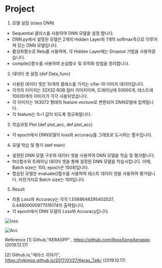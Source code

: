 # Project

1. 모델 설정 (class DNN)
- Sequential 클라스를 사용하여 DNN 모델을 설정 합니다.
- DNN.py에서 설정된 모델은 2개의 Hidden Layer와 1개의 softmax측으로 이루어져 있는 DNN 모델입니다.
- 활성화함수로 Relu를 사용하며, 각 Hidden Layer에는 Dropout 기법을 사용하였습니다.
- compile()함수를 사용하여 손실함수 및 최적화 방법을 정의합니다.



2. 데이터 셋 설정 (def Data_func)
- 사용된 데이터 셋은 10개의 클래스를 가지는 cifar-10 이미지 데이터입니다.
- 각각의 이미지는 32X32 RGB 컬러 이미지이며, 트레이닝에 50000개, 테스트에 10000개의 이미지가 각각 사용되었습니다.
- 각 이미지는 1X3072 형태의 feature vecture로 변환되어 DNN모델에 입력됩니다.
- 각 feature는 0~1 값이 되도록 정규화됩니다.



3. 학습과정 Plot (def plot_acc, def plot_acc)
- 각 epoch에서 DNN모델의 loss와 accuracy를 그래프로 도시하는 함수입니다.



4. 모델 학습 및 평가 (def main)
- 설정된 DNN 모델 구조와 데이터 셋을 사용하여 DNN 모델을 학습 및 평가합니다.
- fit()함수와 트레이닝 데이터 셋을 통해 설정된 DNN 모델을 학습시킵니다. 이때, Batch size는 100, epoch은 150회입니다.
- 합습된 모델은 evaluate()함수를 사용하여 테스트 데이터 셋을 사용하여 평가됩니다. 마찬가지로 Batch size는 100입니다.



5. Result
- 최종 Loss와 Accuracy는 각각 1.5588648295402527, 0.44600000977516174이 출력됩니다.
- 각 epoch에서 DNN 모델의 Loss와 Accuracy입니다. 

![loss](https://user-images.githubusercontent.com/59023413/71105652-45d32a80-2201-11ea-9116-cf4838efe363.png)

![Acc](https://user-images.githubusercontent.com/59023413/71105653-466bc100-2201-11ea-8b0f-90e3e8707e87.png)



Reference
[1] Github,"KERASPP" , https://github.com/RossSong/keraspp (2019.12.17)

[2] Github.io,"케라스 이야기",  https://tykimos.github.io/2017/01/27/Keras_Talk/ (2019.12.17)
